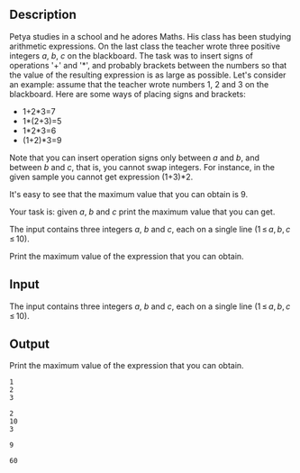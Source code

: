 ## Description

<div><p>Petya studies in a school and he adores Maths. His class has been studying arithmetic expressions. On the last class the teacher wrote three positive integers <span class="tex-span"><i>a</i></span>, <span class="tex-span"><i>b</i></span>, <span class="tex-span"><i>c</i></span> on the blackboard. The task was to insert signs of operations '<span class="tex-font-style-tt">+</span>' and '<span class="tex-font-style-tt">*</span>', and probably brackets between the numbers so that the value of the resulting expression is as large as possible. Let's consider an example: assume that the teacher wrote numbers 1, 2 and 3 on the blackboard. Here are some ways of placing signs and brackets:</p><ul> <li> 1+2*3=7 </li><li> 1*(2+3)=5 </li><li> 1*2*3=6 </li><li> (1+2)*3=9 </li></ul><p>Note that you can insert operation signs only between <span class="tex-span"><i>a</i></span> and <span class="tex-span"><i>b</i></span>, and between <span class="tex-span"><i>b</i></span> and <span class="tex-span"><i>c</i></span>, that is, you cannot swap integers. For instance, in the given sample you cannot get expression (1+3)*2.</p><p>It's easy to see that the maximum value that you can obtain is 9.</p><p>Your task is: given <span class="tex-span"><i>a</i></span>, <span class="tex-span"><i>b</i></span> and <span class="tex-span"><i>c</i></span> print the maximum value that you can get.</p></div><div class="input-specification"><p>The input contains three integers <span class="tex-span"><i>a</i></span>, <span class="tex-span"><i>b</i></span> and <span class="tex-span"><i>c</i></span>, each on a single line (<span class="tex-span">1 ≤ <i>a</i>, <i>b</i>, <i>c</i> ≤ 10</span>).</p></div><div class="output-specification"><p>Print the maximum value of the expression that you can obtain.</p></div>

## Input

<p>The input contains three integers <span class="tex-span"><i>a</i></span>, <span class="tex-span"><i>b</i></span> and <span class="tex-span"><i>c</i></span>, each on a single line (<span class="tex-span">1 ≤ <i>a</i>, <i>b</i>, <i>c</i> ≤ 10</span>).</p>

## Output

<p>Print the maximum value of the expression that you can obtain.</p>





```input1
1
2
3

```




```input2
2
10
3

```




```output1
9

```




```output2
60

```


